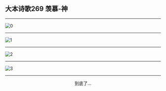 
## 大本诗歌269 羡慕-神
        
<div id="aplayer0"></div>

---

<img alt="0" data-original="https://cdn.jsdelivr.net/gh/k34869/shi/data/d0268/0">

---

<img alt="1" data-original="https://cdn.jsdelivr.net/gh/k34869/shi/data/d0268/1">

---

<img alt="2" data-original="https://cdn.jsdelivr.net/gh/k34869/shi/data/d0268/2">

---

<img alt="3" data-original="https://cdn.jsdelivr.net/gh/k34869/shi/data/d0268/3">

---

<p style="text-align: center">到底了...</p>

<script src="/js/dist-view.js"></script>

<script>
MAIN.id = 'd0268';
        
const ap0 = new APlayer({
    container: document.getElementById('aplayer0'),
    volume: 1,
    loop: 'none',
    preload: 'none',
    audio: [{
        name: '大本诗歌269.mp3',
        artist: '大本诗歌',
        url: 'https://res.wx.qq.com/voice/getvoice?mediaid=MzI0NTk3MDM5M18yMjQ3NDkwODU4',
        cover: '/favicon'
    }]
});
</script>
